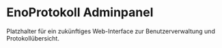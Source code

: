 # EnoProtokoll Adminpanel

Platzhalter für ein zukünftiges Web-Interface zur Benutzerverwaltung und Protokollübersicht.